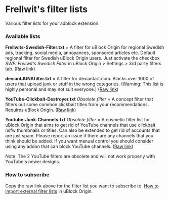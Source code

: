 # Frellwit's filter lists
Various filter lists for your adblock extension. 

### Available lists

**Frellwits-Swedish-Filter.txt** = A filter for uBlock Origin for regional Swedish ads, tracking, social media, annoyances, sponsored articles etc. Default regional filter for Swedish uBlock Origin users. Just activate the checkbox *SWE: Frellwit's Swedish Filter* in uBlock Origin > Settings > 3rd party filters tab. ([Raw link](https://raw.githubusercontent.com/lassekongo83/Frellwits-filter-lists/master/Frellwits-Swedish-Filter.txt))

**deviantJUNKfilter.txt** = A filter for deviantart.com. Blocks over 1000 of users that upload junk or stuff in the wrong categories. (Warning: This list is highly personal and may not suit everyone.) ([Raw link](https://raw.githubusercontent.com/lassekongo83/Frellwits-filter-lists/master/deviantJUNKfilter.txt))

**YouTube-Clickbait-Destroyer.txt** *Obsolete filter* = A concept filter that filters out some common clickbait titles from your recommendations. Requires uBlock Origin. ([Raw link](https://raw.githubusercontent.com/lassekongo83/Frellwits-filter-lists/master/YouTube-Clickbait-Destroyer.txt))

**Youtube-Junk-Channels.txt** *Obsolete filter* = A cosmetic filter list for uBlock Origin that aims to get rid of YouTube channels that use clickbait nsfw thumbnails or titles. Can also be extended to get rid of accounts that are just spam. Please report an issue if there are any channels that you think should be added. If you want manual control you should consider using any addon that can block YouTube channels. ([Raw link](https://raw.githubusercontent.com/lassekongo83/Frellwits-filter-lists/master/YouTube-Junk-Channels.txt))

Note: The 2 YouTube filters are obsolete and will not work properly with YouTube's newer designs.

### How to subscribe
Copy the raw link above for the filter list you want to subscribe to. [How to import external filter lists](https://github.com/gorhill/uBlock/wiki/Filter-lists-from-around-the-web) in uBlock Origin.
